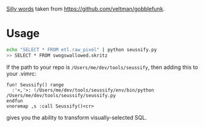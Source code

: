 

[Silly words](https://github.com/veltman/gobblefunk/blob/master/lib/words.json) taken from https://github.com/veltman/gobblefunk.


# Usage

```bash
echo "SELECT * FROM etl.raw_pixel" | python seussify.py
>> SELECT * FROM swogswallowed.skritz
```

If the path to your repo is `/Users/me/dev/tools/seussify`, then adding this to your .vimrc:

```
fun! Seussify() range
  :'<,'>: !/Users/me/dev/tools/seussify/env/bin/python /Users/me/dev/tools/seussify/seussify.py
endfun
vnoremap ,s :call Seussify()<cr>
```
gives you the ability to transform visually-selected SQL.
